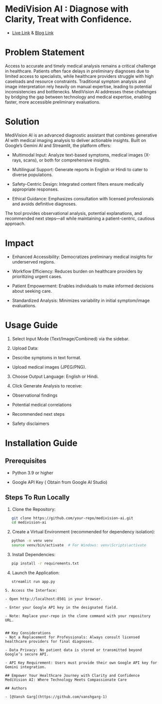 
# MediVision AI : Diagnose with Clarity, Treat with Confidence.

- [Live Link](https://medivision-ai.streamlit.app/)  & [Blog Link](https://vanshgarg.framer.website/works/medivision-ai)

# Problem Statement

Access to accurate and timely medical analysis remains a critical challenge in healthcare. Patients often face delays in preliminary diagnoses due to limited access to specialists, while healthcare providers struggle with high caseloads and resource constraints. Traditional symptom analysis and image interpretation rely heavily on manual expertise, leading to potential inconsistencies and bottlenecks. MediVision AI addresses these challenges by bridging the gap between technology and medical expertise, enabling faster, more accessible preliminary evaluations.

# Solution

MediVision AI is an advanced diagnostic assistant that combines generative AI with medical imaging analysis to deliver actionable insights. Built on Google’s Gemini AI and Streamlit, the platform offers:

- Multimodal Input: Analyze text-based symptoms, medical images (X-rays, scans), or both for comprehensive insights.

- Multilingual Support: Generate reports in English or Hindi to cater to diverse populations.

- Safety-Centric Design: Integrated content filters ensure medically appropriate responses.

- Ethical Guidance: Emphasizes consultation with licensed professionals and avoids definitive diagnoses.

The tool provides observational analysis, potential explanations, and recommended next steps—all while maintaining a patient-centric, cautious approach.

# Impact

- Enhanced Accessibility: Democratizes preliminary medical insights for underserved regions.

- Workflow Efficiency: Reduces burden on healthcare providers by prioritizing urgent cases.

- Patient Empowerment: Enables individuals to make informed decisions about seeking care.

- Standardized Analysis: Minimizes variability in initial symptom/image evaluations.
# Usage Guide
1. Select Input Mode (Text/Image/Combined) via the sidebar.

2. Upload Data:

- Describe symptoms in text format.

- Upload medical images (JPEG/PNG).

3. Choose Output Language: English or Hindi.

4. Click Generate Analysis to receive:

- Observational findings

- Potential medical correlations

- Recommended next steps

- Safety disclaimers
# Installation Guide
## Prerequisites

- Python 3.9 or higher

- Google API Key ( Obtain from Google AI Studio)

## Steps To Run Locally

1. Clone the Repository:

```bash
   git clone https://github.com/your-repo/medivision-ai.git  
   cd medivision-ai    
```
2. Create a Virtual Environment (recommended for dependency isolation):
```bash
   python -m venv venv  
   source venv/bin/activate  # For Windows: venv\Scripts\activate  
```
3. Install Dependencies:
```bash
   pip install -r requirements.txt  
```
4.  Launch the Application:

```bash
   streamlit run app.py  
```

```
5. Access the Interface:

- Open http://localhost:8501 in your browser.

- Enter your Google API key in the designated field.

- Note: Replace your-repo in the clone command with your repository URL.


## Key Considerations
- Not a Replacement for Professionals: Always consult licensed healthcare providers for final diagnoses.

- Data Privacy: No patient data is stored or transmitted beyond Google’s secure API.

- API Key Requirement: Users must provide their own Google API key for Gemini integration.

## Empower Your Healthcare Journey with Clarity and Confidence
MediVision AI: Where Technology Meets Compassionate Care 

## Authors

- [@Vansh Garg](https://github.com/vanshgarg-1)

